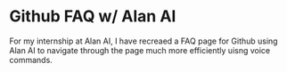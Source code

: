 # Github FAQ w/ Alan AI

For my internship at Alan AI, I have recreaed a FAQ page for Github using Alan AI to navigate through the page much more efficiently uisng voice commands. 

